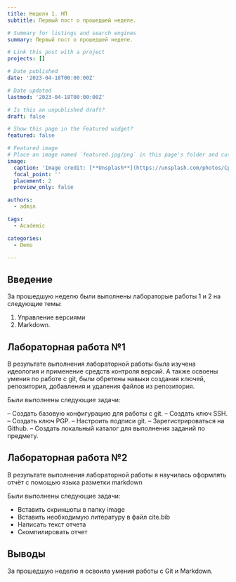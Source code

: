 ```yaml
---
title: Неделя 1. НП
subtitle: Первый пост о прошедшей неделе.

# Summary for listings and search engines
summary: Первый пост о прошедшей неделе.

# Link this post with a project
projects: []

# Date published
date: '2023-04-18T00:00:00Z'

# Date updated
lastmod: '2023-04-18T00:00:00Z'

# Is this an unpublished draft?
draft: false

# Show this page in the Featured widget?
featured: false

# Featured image
# Place an image named `featured.jpg/png` in this page's folder and customize its options here.
image:
  caption: 'Image credit: [**Unsplash**](https://unsplash.com/photos/CpkOjOcXdUY)'
  focal_point: ''
  placement: 2
  preview_only: false

authors:
  - admin

tags:
  - Academic

categories:
  - Demo

---
```


## Введение
За прошедшую неделю были выполнены лабораторые работы 1 и 2 на следующие темы:

1. Управление версиями
2. Markdown.

## Лабораторная работа №1

В результате выполнения лабораторной работы была изучена идеология и применение средств контроля версий. А также освоены умения по работе с git, были обретены навыки создания ключей, репозитория, добавления и удаления файлов из репозитория. 

Были выполнены следующие задачи:

– Создать базовую конфигурацию для работы с git.
– Создать ключ SSH.
– Создать ключ PGP.
– Настроить подписи git.
– Зарегистрироваться на Github.
– Создать локальный каталог для выполнения заданий по предмету.

## Лабораторная работа №2

В результате выполнения лабораторной работы я научилась оформлять отчёт с помощью языка разметки markdown

Были выполнены следующие задачи:

- Вставить скриншоты в папку image
- Вставить необходимую литературу в файл cite.bib
- Написать текст отчета
- Скомпилировать отчет 

## Выводы

За прошедшую неделю я освоила умения работы с Git и Markdown.


